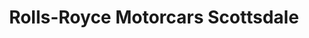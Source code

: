 ---
title: "Rolls-Royce Motorcars Scottsdale"
url: /phoenix/rolls-royce-motorcars-scottsdale/
shop: Autohaus
---